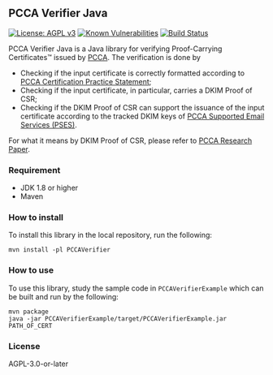 ## PCCA Verifier Java
[![License: AGPL v3](https://img.shields.io/badge/License-AGPL%20v3-blue.svg)](https://www.gnu.org/licenses/agpl-3.0)
[![Known Vulnerabilities](https://snyk.io//test/github/ProofShow/PCCAVerifierJava/badge.svg?targetFile=PCCAVerifier/pom.xml)](https://snyk.io//test/github/ProofShow/PCCAVerifierJava?targetFile=PCCAVerifier/pom.xml)
[![Build Status](https://travis-ci.com/ProofShow/PCCAVerifierJava.svg?branch=master)](https://travis-ci.com/ProofShow/PCCAVerifierJava)

PCCA Verifier Java is a Java library for verifying Proof-Carrying Certificates™ issued by [PCCA](https://pcca.proof.show). The verification is done by

- Checking if the input certificate is correctly formatted according to [PCCA Certification Practice Statement](https://www.proof.show/pcca/PCCA_CPS.pdf);
- Checking if the input certificate, in particular, carries a DKIM Proof of CSR;
- Checking if the DKIM Proof of CSR can support the issuance of the input certificate according to the tracked DKIM keys of [PCCA Supported Email Services (PSES)](https://www.proof.show/pcca.html#pses).

For what it means by DKIM Proof of CSR, please refer to [PCCA Research Paper](https://www.proof.show/pcca/PCCA.pdf).

### Requirement
- JDK 1.8 or higher
- Maven

### How to install
To install this library in the local repository, run the following:

```
mvn install -pl PCCAVerifier
```

### How to use
To use this library, study the sample code in `PCCAVerifierExample` which can be built and run by the following:

```
mvn package
java -jar PCCAVerifierExample/target/PCCAVerifierExample.jar PATH_OF_CERT
```

### License
AGPL-3.0-or-later
